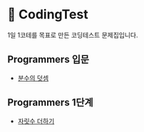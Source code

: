 # 🧮 CodingTest
1일 1코테를 목표로 만든 코딩테스트 문제집입니다.

## Programmers 입문
- [분수의 덧셈](Programmers/입문/분수의%20덧셈.md)

## Programmers 1단계
- [자릿수 더하기](Programmers/1단계/자릿수%20더하기.md)

